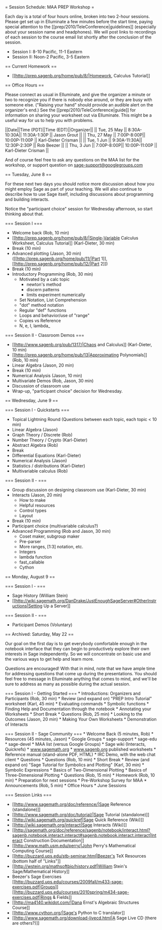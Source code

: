 = Session Schedule: MAA PREP Workshop =

Each day is a total of four hours online, broken into two 2-hour sessions.  Please get set up in Elluminate a few minutes before the start time, paying special attention to the [[prep/2010/TeleConference|guidelines]] (especially about your session name and headphones).  We will post links to recordings of each session to the course email list shortly after the conclusion of the session.

  * Session I:  8-10 Pacific, 11-1 Eastern
  * Session II:  Noon-2 Pacific, 3-5 Eastern


== Current Homework ==

  * [[http://prep.sagenb.org/home/pub/8/|Homework, Calculus Tutorial]]

== Office Hours ==

Please connect as usual in Elluminate, and give the organizer a minute or two to recognize you if there is nobody else around, or they are busy with someone else.  ("Raising your hand" should provide an audible alert on the organizer's end.)  See the [[prep/2010/TeleConference|guide]] for information on sharing your worksheet out via Elluminate.  This might be a useful way for us to help you with problems.

||Date||Time (PDT)||Time (EDT)||Organizer||
|| Tue, 25 May || 8:30A-10:30A|| 11:30A-1:30P || Jason Grout ||
|| Thu, 27 May || 7:00P-8:00P|| 10:00P-11:00P || Karl-Dieter Crisman ||
|| Tue, 1 Jun  || 9:30A-11:30A|| 12:30P-2:30P || Rob Beezer  ||
|| Thu, 3 Jun || 7:00P-8:00P|| 10:00P-11:00P || Karl-Dieter Crisman ||

And of course feel free to ask any questions on the MAA list for the workshop, or support question on sage-support@googlegroups.com

== Tuesday, June 8 ==

For these next two days you should notice more discussion about how you might employ Sage as part of your teaching. We will also continue to describe how to use Sage itself, including discussions about programming and building interacts.

Notice the "participant choice" session for Wednesday afternoon, so start thinking about that.

=== Session I ===

 * Welcome back (Rob, 10 min)
 * [[http://prep.sagenb.org/home/pub/8/|Single-Variable Calculus Worksheet, Calculus Tutorial]] (Karl-Dieter, 30 min)
 * Break (10 min)
 * Advanced plotting (Jason, 30 min) ([[http://prep.sagenb.org/home/pub/11/|Part 1]], [[http://prep.sagenb.org/home/pub/12/|Part 2]])
 * Break (10 min)
 * Introductory Programming (Rob, 30 min)
   * Motivated by a calc topic 
     * newton's method
     * discern patterns
     * limits experiment numerically
   * Set Notation, List Comprehension
   * "dot" method notation
   * Regular "def" functions
   * Loops and behavior/use of "range"
   * Copies vs Reference
   * N, e, I, lambda_

=== Session II - Classroom Demos ===

 * [[http://www.sagenb.org/pub/1317/|Chaos and Calculus]] (Karl-Dieter, 10 min)
 * [[http://prep.sagenb.org/home/pub/13|Approximating Polynomials]] (Rob, 10 min)
 * Linear Algebra (Jason, 20 min)
 * Break (10 min)
 * Numerical Analysis (Jason, 10 min)
 * Multivariate Demos (Rob, Jason, 30 min)
 * Discussion of classroom use
 * Wrap-up, "participant choice" decision for Wednesday.

== Wednesday, June 9 ==

=== Session I - Quickstarts ===

 * Topical Lightning Round (Questions between each topic, each topic < 10 min)
  * Linear Algebra (Jason)
  * Graph Theory / Discrete (Rob)
  * Number Theory / Crypto (Karl-Dieter)
  * Abstract Algebra (Rob)
  * Break
  * Differential Equations (Karl-Dieter)
  * Numerical Analysis (Jason)
  * Statistics / distributions (Karl-Dieter)
  * Multivariable calculus (Rob)


=== Session II -  ===

 * Group discussion on designing classroom use (Karl-Dieter, 30 min)
 * Interacts (Jason, 20 min)
   * How to make
   * Helpful resources
   * Control types
   * Layout
 * Break (10 min)
 * Participant choice (multivariable calculus?)
 * Advanced Programming (Rob and Jason, 30 min)
   * Coset maker, subgroup maker
   * Pre-parser
   * More ranges, [1:3] notation, etc.
   * Integers 
   * lambda function
   * fast_callable
   * Cython



== Monday, August 9 ==

=== Session I -  ===

 * Sage History (William Stein)
 * [[http://wiki.sagemath.org/DanDrake/JustEnoughSageServer#OtherInstructions|Setting Up a Server]]

=== Session II -  ===

 * Participant Demos (Voluntary)


== Archived: Saturday, May 22 ==

Our goal on the first day is to get everybody comfortable enough in the notebook interface that they can begin to productively explore their own interests in Sage independently.  So we will concentrate on basic use and the various ways to get help and learn more.  

Questions are encouraged!  With that in mind, note that we have ample time for addressing questions that come up during the presentations.  You should feel free to message in Elluminate anything that comes to mind, and we'll be sure to address as many as possible during the actual session.

=== Session I - Getting Started ===
    * Introductions: Organizers and Participants (Rob, 30 min)
    * Review (and expand on) "PREP Intro Tutorial" worksheet (Karl, 45 min)
      * Evaluating commands
      * Symbolic functions
      * Finding Help and Documentation through the notebook
      * Annotating your Worksheets
    * Short Break
    * Questions (Rob, 25 min)
    * Looking to the Outcomes (Jason, 20 min)
      * Making Your Own Worksheets
      * Demonstration of Interacts


=== Session II - Sage Community ===
    * Welcome Back (5 minutes, Rob)
    * Resources (45 minutes, Jason)
      * Google Groups
        * sage-support
        * sage-edu
        * sage-devel
      * MAA list (versus Google Groups)
      * Sage wiki (Interacts, Quickrefs)
      * www.sagemath.org
      * www.sagenb.org published worksheets
      * Reference manual (stand-alone PDF, HTML)
      * IRC Demo, with the web chat client
      * Questions
    * Questions (Rob, 10 min)
    * Short Break
    * Review (and expand on) "Sage Tutorial for Symbolics and Plotting" (Karl, 30 min)
      * Symbolic Expressions
      * Basics of Two-Dimensional Plotting 
      * Basics of Three-Dimensional Plotting 
    * Questions (Rob, 15 min)
    * Homework (Rob, 10 min) 
      * Preparation for next sessions 
      * Pre-Workshop Survey for MAA
    * Announcements (Rob, 5 min)
      * Office Hours 
      * June Sessions

=== Session Links ===

  * [[http://www.sagemath.org/doc/reference/|Sage Reference (standalone)]]
  * [[http://www.sagemath.org/doc/tutorial/|Sage Tutorial (standalone)]]
  * [[http://wiki.sagemath.org/quickref|Sage Quick Reference (Wiki)]]
  * [[http://wiki.sagemath.org/interact|Sage Interacts (Wiki)]]
  * [[http://sagemath.org/doc/reference/sagenb/notebook/interact.html?sagenb.notebook.interact.interact#sagenb.notebook.interact.interact|Interact Construction Documentation]]
  * [[http://www.math.usm.edu/perry/|John Perry's Mathematical Computing Course]]
  * [[http://buzzard.ups.edu/stb-seminar.html|Beezer's TeX Resources (bottom half of "Links"]]
  * [[http://wstein.org/mathsoftbio/history.pdf|William Stein's Sage/Mathematical History]]
  * Beezer's Sage Exercises  [[http://buzzard.ups.edu/courses/2009fall/m433-sage-exercises.pdf|Groups]] [[http://buzzard.ups.edu/courses/2010spring/m434-sage-exercises.pdf|Rings & Fields]]
  * [[http://ma4140.wikidot.com/|Dana Ernst's Algebraic Structures Course]]
  * [[http://www.cython.org/|Sage's Python to C translator]]
  * [[http://www.sagemath.org/download-livecd.html|A Sage Live CD (there are others?)]]
